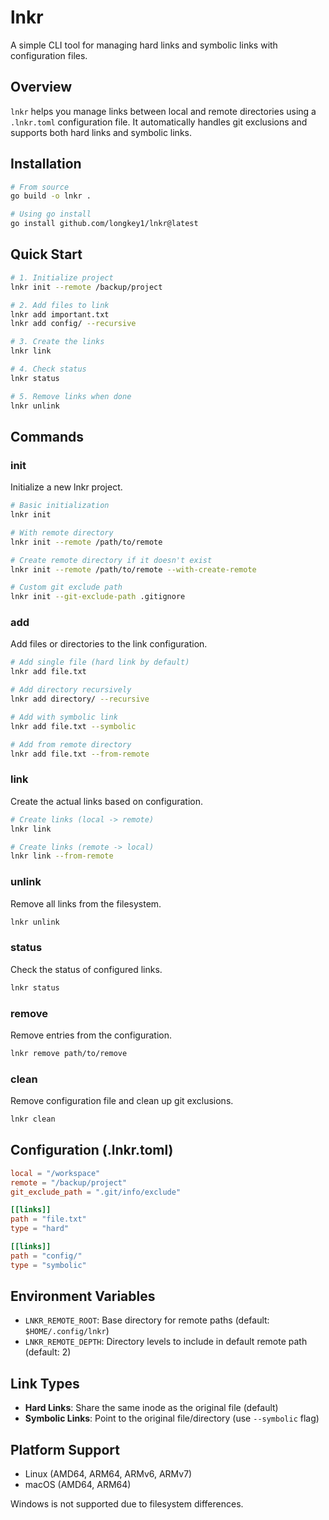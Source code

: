 # lnkr

A simple CLI tool for managing hard links and symbolic links with configuration files.

## Overview

`lnkr` helps you manage links between local and remote directories using a `.lnkr.toml` configuration file. It automatically handles git exclusions and supports both hard links and symbolic links.

## Installation

```bash
# From source
go build -o lnkr .

# Using go install
go install github.com/longkey1/lnkr@latest
```

## Quick Start

```bash
# 1. Initialize project
lnkr init --remote /backup/project

# 2. Add files to link
lnkr add important.txt
lnkr add config/ --recursive

# 3. Create the links
lnkr link

# 4. Check status
lnkr status

# 5. Remove links when done
lnkr unlink
```

## Commands

### init
Initialize a new lnkr project.

```bash
# Basic initialization
lnkr init

# With remote directory
lnkr init --remote /path/to/remote

# Create remote directory if it doesn't exist
lnkr init --remote /path/to/remote --with-create-remote

# Custom git exclude path
lnkr init --git-exclude-path .gitignore
```

### add
Add files or directories to the link configuration.

```bash
# Add single file (hard link by default)
lnkr add file.txt

# Add directory recursively
lnkr add directory/ --recursive

# Add with symbolic link
lnkr add file.txt --symbolic

# Add from remote directory
lnkr add file.txt --from-remote
```

### link
Create the actual links based on configuration.

```bash
# Create links (local -> remote)
lnkr link

# Create links (remote -> local)
lnkr link --from-remote
```

### unlink
Remove all links from the filesystem.

```bash
lnkr unlink
```

### status
Check the status of configured links.

```bash
lnkr status
```

### remove
Remove entries from the configuration.

```bash
lnkr remove path/to/remove
```

### clean
Remove configuration file and clean up git exclusions.

```bash
lnkr clean
```

## Configuration (.lnkr.toml)

```toml
local = "/workspace"
remote = "/backup/project"
git_exclude_path = ".git/info/exclude"

[[links]]
path = "file.txt"
type = "hard"

[[links]]
path = "config/"
type = "symbolic"
```

## Environment Variables

- `LNKR_REMOTE_ROOT`: Base directory for remote paths (default: `$HOME/.config/lnkr`)
- `LNKR_REMOTE_DEPTH`: Directory levels to include in default remote path (default: 2)

## Link Types

- **Hard Links**: Share the same inode as the original file (default)
- **Symbolic Links**: Point to the original file/directory (use `--symbolic` flag)

## Platform Support

- Linux (AMD64, ARM64, ARMv6, ARMv7)
- macOS (AMD64, ARM64)

Windows is not supported due to filesystem differences.
